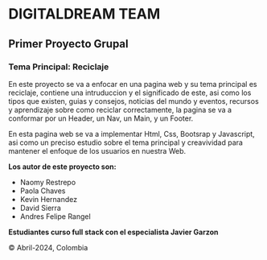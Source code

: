 # DIGITALDREAM TEAM

## **Primer Proyecto Grupal**

### Tema Principal: Reciclaje

En este proyecto se va a enfocar en una pagina web y su tema principal es reciclaje, contiene una intruduccion y el significado de este, asi como los tipos que existen, guias y consejos, noticias del mundo y eventos, recursos y aprendizaje sobre como reciclar correctamente, la pagina se va a conformar por un Header, un Nav, un Main, y un Footer.

En esta pagina web se va a implementar Html, Css, Bootsrap y Javascript, asi como un preciso estudio sobre el tema principal y creavividad para mantener el enfoque de los usuarios en nuestra Web.

**Los autor de este proyecto son:**

-  Naomy Restrepo
-  Paola Chaves
-  Kevin Hernandez
-  David Sierra
-  Andres Felipe Rangel

**Estudiantes curso full stack con el especialista Javier Garzon**

:copyright: Abril-2024, Colombia
